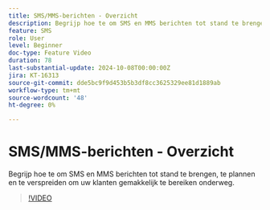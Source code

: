 ```yaml
---
title: SMS/MMS-berichten - Overzicht
description: Begrijp hoe te om SMS en MMS berichten tot stand te brengen, te plannen en te verspreiden om uw klanten gemakkelijk te bereiken onderweg.
feature: SMS
role: User
level: Beginner
doc-type: Feature Video
duration: 78
last-substantial-update: 2024-10-08T00:00:00Z
jira: KT-16313
source-git-commit: dde5bc9f9d453b5b3df8cc3625329ee81d1889ab
workflow-type: tm+mt
source-wordcount: '48'
ht-degree: 0%

---
```



# SMS/MMS-berichten - Overzicht

Begrijp hoe te om SMS en MMS berichten tot stand te brengen, te plannen en te verspreiden om uw klanten gemakkelijk te bereiken onderweg.

>[!VIDEO](https://video.tv.adobe.com/v/3432680/?learn=on)
